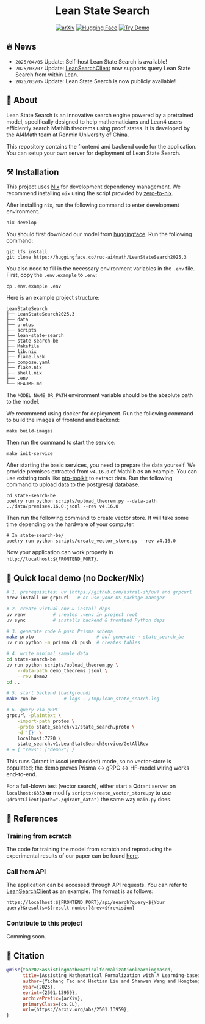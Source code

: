 <div align=center>

# Lean State Search
[![arXiv](https://img.shields.io/badge/arXiv-2501.13959-b31b1b?style=flat&logo=arxiv)](https://arxiv.org/abs/2501.13959)
[![Hugging Face](https://img.shields.io/badge/Hugging%20Face-Model-orange?style=flat&logo=huggingface)](https://huggingface.co/ruc-ai4math/LeanStateSearch2025.3)
[![Try Demo](https://img.shields.io/badge/Try%20Demo-Online-orange?style=flat&logo=render)](https://premise-search.com)


</div>

## 🔥 News
* `2025/04/05` Update: Self-host Lean State Search is available!
* `2025/03/07` Update: [LeanSearchClient](https://github.com/leanprover-community/LeanSearchClient) now supports query Lean State Search from within Lean.
* `2025/03/05` Update: Lean State Search is now publicly available!




## 🧩 About

Lean State Search is an innovative search engine powered by a pretrained model, specifically designed to help mathematicians and Lean4 users efficiently search Mathlib theorems using proof states. It is developed by the AI4Math team at Renmin University of China.

This repository contains the frontend and backend code for the application. You can setup your own server for deployment of Lean State Search.

## ⚒️ Installation

This project uses [Nix](https://nixos.org/) for development dependency management. We recommend installing `nix` using the script provided by [zero-to-nix](https://zero-to-nix.com/start/install/).

After installing `nix`, run the following command to enter development environment.

```shell
nix develop
```

You should first download our model from [huggingface](https://huggingface.co/ruc-ai4math/LeanStateSearch2025.3). Run the following command:

```shell
git lfs install
git clone https://huggingface.co/ruc-ai4math/LeanStateSearch2025.3
```

You also need to fill in the necessary environment variables in the `.env` file. First, copy the `.env.example` to `.env`:

```shell
cp .env.example .env
```

Here is an example project structure:
```
LeanStateSearch
├── LeanStateSearch2025.3
├── data
├── protos
├── scripts
├── lean-state-search
├── state-search-be
├── Makefile
├── lib.nix
├── flake.lock
├── compose.yaml
├── flake.nix
├── shell.nix
├── .env
└── README.md
```

The `MODEL_NAME_OR_PATH` environment variable should be the absolute path to the model.

We recommend using docker for deployment. Run the following command to build the images of frontend and backend:

```shell
make build-images
```

Then run the command to start the service:

```shell
make init-service
```

After starting the basic services, you need to prepare the data yourself. We provide premises extracted from `v4.16.0` of Mathlib as an example. You can use existing tools like [ntp-toolkit](https://github.com/cmu-l3/ntp-toolkit) to extract data. Run the following command to upload data to the postgresql database.

```shell
cd state-search-be
poetry run python scripts/upload_theorem.py --data-path ../data/premise4.16.0.jsonl --rev v4.16.0
```

Then run the following command to create vector store. It will take some time depending on the hardware of your computer.

```shell
# In state-search-be/
poetry run python scripts/create_vector_store.py --rev v4.16.0
```

Now your application can work properly in `http://localhost:${FRONTEND_PORT}`.

## 🏃 Quick local demo (no Docker/Nix)

```bash
# 1. prerequisites: uv (https://github.com/astral-sh/uv) and grpcurl
brew install uv grpcurl   # or use your OS package-manager

# 2. create virtual-env & install deps
uv venv          # creates .venv in project root
uv sync          # installs backend & frontend Python deps

# 3. generate code & push Prisma schema
make proto                       # buf generate → state_search_be
uv run python -m prisma db push  # creates tables

# 4. write minimal sample data
cd state-search-be
uv run python scripts/upload_theorem.py \
    --data-path demo_theorems.jsonl \
    --rev demo2
cd ..

# 5. start backend (background)
make run-be          # logs → /tmp/lean_state_search.log

# 6. query via gRPC
grpcurl -plaintext \
    -import-path protos \
    -proto state_search/v1/state_search.proto \
    -d '{}' \
    localhost:7720 \
    state_search.v1.LeanStateSearchService/GetAllRev
# → { "revs": ["demo2"] }
```

This runs Qdrant in *local* (embedded) mode, so no vector-store is
populated; the demo proves Prisma ↔ gRPC ↔ HF-model wiring works end-to-end.

For a full-blown test (vector search), either start a Qdrant server on
`localhost:6333` **or** modify `scripts/create_vector_store.py` to use
`QdrantClient(path="./qdrant_data")` the same way `main.py` does.

## 📖 References

### Training from scratch

The code for training the model from scratch and reproducing the experimental results of our paper can be found [here](https://github.com/ruc-ai4math/Premise-Retrieval).

### Call from API

The application can be accessed through API requests. You can refer to [LeanSearchClient](https://github.com/leanprover-community/LeanSearchClient) as an example. The format is as follows:

```
https://localhost:${FRONTEND_PORT}/api/search?query=${Your query}&results=${result number}&rev=${revision}
```

### Contribute to this project

Comming soon.

## 📌 Citation

```bibtex
@misc{tao2025assistingmathematicalformalizationlearningbased,
      title={Assisting Mathematical Formalization with A Learning-based Premise Retriever},
      author={Yicheng Tao and Haotian Liu and Shanwen Wang and Hongteng Xu},
      year={2025},
      eprint={2501.13959},
      archivePrefix={arXiv},
      primaryClass={cs.CL},
      url={https://arxiv.org/abs/2501.13959},
}
```
